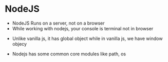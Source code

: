 # NodeJS

- NodeJS Runs on a server, not on a browser
- While working with nodejs, your console is terminal not in browser

* Unlike vanilla js, it has global object while in vanilla js, we have window objecy

* Nodejs has some common core modules like path, os
